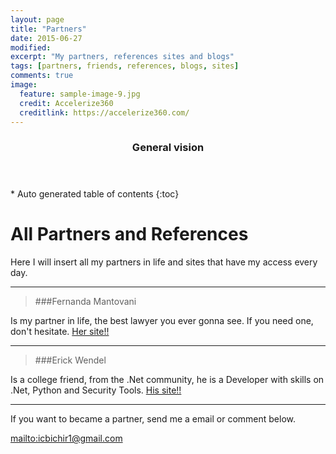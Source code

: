 ```yaml
---
layout: page
title: "Partners"
date: 2015-06-27
modified:
excerpt: "My partners, references sites and blogs"
tags: [partners, friends, references, blogs, sites]
comments: true
image:
  feature: sample-image-9.jpg
  credit: Accelerize360
  creditlink: https://accelerize360.com/
---
```


<section id="table-of-contents" class="toc">
  <header>
    <h3>General vision</h3>
  </header>
<div id="drawer" markdown="1">
*  Auto generated table of contents
{:toc}
</div>
</section><!-- /#table-of-contents -->

# All Partners and References

Here I will insert all my partners in life and sites that have my access every day.

******

> ###Fernanda Mantovani

 Is my partner in life, the best lawyer you ever gonna see. If you need one, don't hesitate. <a href="http://vpmadvocacia.com.br/"> Her site!!</a>

******

> ###Erick Wendel

 Is a college friend, from the .Net community, he is a Developer with skills on .Net, Python and Security Tools. <a href="http://erickwendel.com.br/"> His site!!</a>

******

If you want to became a partner, send me a email or comment below.

<mailto:icbichir1@gmail.com>
